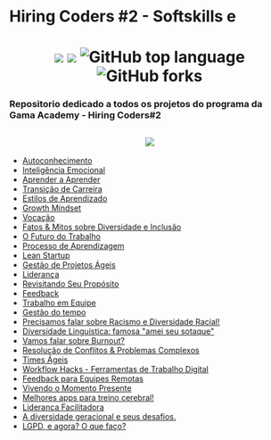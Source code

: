  # Hiring Coders #2 - Softskills e

<h1 align="center">
<img src="https://img.shields.io/static/v1?label=Gama-Academy&message=Hiring-Coders&color=ff6347&style&logo=ghost"/>
<img src="https://img.shields.io/github/license/mashape/apistatus.svg"/>
<img alt="GitHub top language" src="https://img.shields.io/github/languages/top/paulofreitas-py/Hiring-Coders">
<img alt="GitHub forks" src="https://img.shields.io/github/forks/paulofreitas-py/Hiring-Coders">
</h1>

### Repositorio dedicado a todos os projetos do programa da Gama Academy - Hiring Coders#2

<h2 align="center">
  <img src="https://paulofreitasdev.files.wordpress.com/2021/07/hiringcoders-1.jpg">
</h2>

- [Autoconhecimento]()
- [Inteligência Emocional]()
- [Aprender a Aprender]()
- [Transição de Carreira]()
- [Estilos de Aprendizado]()
- [Growth Mindset]()
- [Vocação]()
- [Fatos & Mitos sobre Diversidade e Inclusão]()
- [O Futuro do Trabalho]()
- [Processo de Aprendizagem]()
- [Lean Startup]()
- [Gestão de Projetos Ágeis]()
- [Liderança]()
- [Revisitando Seu Propósito]()
- [Feedback]()
- [Trabalho em Equipe]()
- [Gestão do tempo]()
- [Precisamos falar sobre Racismo e Diversidade Racial!]()
- [Diversidade Linguística: famosa "amei seu sotaque"]()
- [Vamos falar sobre Burnout?]()
- [Resolução de Conflitos & Problemas Complexos]()
- [Times Ágeis]()
- [Workflow Hacks - Ferramentas de Trabalho Digital]()
- [Feedback para Equipes Remotas]()
- [Vivendo o Momento Presente]()
- [Melhores apps para treino cerebral!]()
- [Liderança Facilitadora]()
- [A diversidade geracional e seus desafios.]()
- [LGPD, e agora? O que faço?]()


